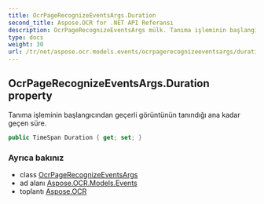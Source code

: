 ```yaml
---
title: OcrPageRecognizeEventsArgs.Duration
second_title: Aspose.OCR for .NET API Referansı
description: OcrPageRecognizeEventsArgs mülk. Tanıma işleminin başlangıcından geçerli görüntünün tanındığı ana kadar geçen süre.
type: docs
weight: 30
url: /tr/net/aspose.ocr.models.events/ocrpagerecognizeeventsargs/duration/
---
```

## OcrPageRecognizeEventsArgs.Duration property

Tanıma işleminin başlangıcından geçerli görüntünün tanındığı ana kadar geçen süre.

```csharp
public TimeSpan Duration { get; set; }
```

### Ayrıca bakınız

* class [OcrPageRecognizeEventsArgs](../)
* ad alanı [Aspose.OCR.Models.Events](../../ocrpagerecognizeeventsargs/)
* toplantı [Aspose.OCR](../../../)


